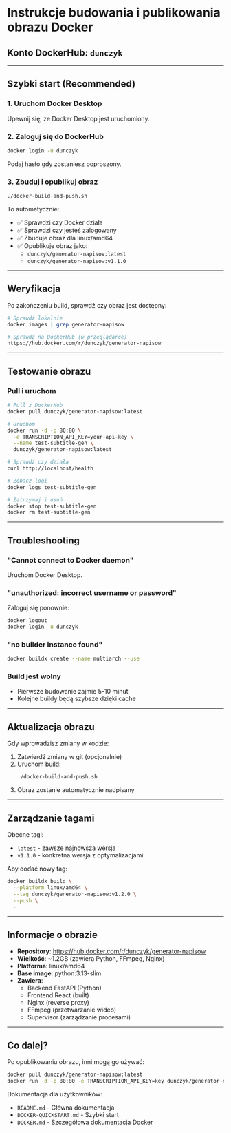 # Instrukcje budowania i publikowania obrazu Docker

## Konto DockerHub: `dunczyk`

---

## Szybki start (Recommended)

### 1. Uruchom Docker Desktop
Upewnij się, że Docker Desktop jest uruchomiony.

### 2. Zaloguj się do DockerHub
```bash
docker login -u dunczyk
```
Podaj hasło gdy zostaniesz poproszony.

### 3. Zbuduj i opublikuj obraz
```bash
./docker-build-and-push.sh
```

To automatycznie:
- ✅ Sprawdzi czy Docker działa
- ✅ Sprawdzi czy jesteś zalogowany
- ✅ Zbuduje obraz dla linux/amd64
- ✅ Opublikuje obraz jako:
  - `dunczyk/generator-napisow:latest`
  - `dunczyk/generator-napisow:v1.1.0`

---

## Weryfikacja

Po zakończeniu build, sprawdź czy obraz jest dostępny:

```bash
# Sprawdź lokalnie
docker images | grep generator-napisow

# Sprawdź na DockerHub (w przeglądarce)
https://hub.docker.com/r/dunczyk/generator-napisow
```

---

## Testowanie obrazu

### Pull i uruchom
```bash
# Pull z DockerHub
docker pull dunczyk/generator-napisow:latest

# Uruchom
docker run -d -p 80:80 \
  -e TRANSCRIPTION_API_KEY=your-api-key \
  --name test-subtitle-gen \
  dunczyk/generator-napisow:latest

# Sprawdź czy działa
curl http://localhost/health

# Zobacz logi
docker logs test-subtitle-gen

# Zatrzymaj i usuń
docker stop test-subtitle-gen
docker rm test-subtitle-gen
```

---

## Troubleshooting

### "Cannot connect to Docker daemon"
Uruchom Docker Desktop.

### "unauthorized: incorrect username or password"
Zaloguj się ponownie:
```bash
docker logout
docker login -u dunczyk
```

### "no builder instance found"
```bash
docker buildx create --name multiarch --use
```

### Build jest wolny
- Pierwsze budowanie zajmie 5-10 minut
- Kolejne buildy będą szybsze dzięki cache

---

## Aktualizacja obrazu

Gdy wprowadzisz zmiany w kodzie:

1. Zatwierdź zmiany w git (opcjonalnie)
2. Uruchom build:
   ```bash
   ./docker-build-and-push.sh
   ```
3. Obraz zostanie automatycznie nadpisany

---

## Zarządzanie tagami

Obecne tagi:
- `latest` - zawsze najnowsza wersja
- `v1.1.0` - konkretna wersja z optymalizacjami

Aby dodać nowy tag:
```bash
docker buildx build \
  --platform linux/amd64 \
  --tag dunczyk/generator-napisow:v1.2.0 \
  --push \
  .
```

---

## Informacje o obrazie

- **Repository**: https://hub.docker.com/r/dunczyk/generator-napisow
- **Wielkość**: ~1.2GB (zawiera Python, FFmpeg, Nginx)
- **Platforma**: linux/amd64
- **Base image**: python:3.13-slim
- **Zawiera**:
  - Backend FastAPI (Python)
  - Frontend React (built)
  - Nginx (reverse proxy)
  - FFmpeg (przetwarzanie wideo)
  - Supervisor (zarządzanie procesami)

---

## Co dalej?

Po opublikowaniu obrazu, inni mogą go używać:

```bash
docker pull dunczyk/generator-napisow:latest
docker run -d -p 80:80 -e TRANSCRIPTION_API_KEY=key dunczyk/generator-napisow
```

Dokumentacja dla użytkowników:
- `README.md` - Główna dokumentacja
- `DOCKER-QUICKSTART.md` - Szybki start
- `DOCKER.md` - Szczegółowa dokumentacja Docker
